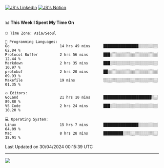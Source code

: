 
[![JS's LinkedIn](https://img.shields.io/badge/LinkedIn-blue?style=for-the-badge&logo=linkedin)](https://www.linkedin.com/in/jaeseung-lee-5a2a32139/) 
[![JS's Notion](https://img.shields.io/badge/Notion-black?style=for-the-badge&logo=notion)](https://bit.ly/ljswiki1) <br><br>
<!-- ![JS's GitHub stats](https://github-readme-stats-lemon-five.vercel.app/api?username=tkxkd0159&hide=contribs,prs,stars,issues&show_icons=true&theme=react&include_all_commits=true)   -->
<!-- ![Top Langs](https://github-readme-stats-lemon-five.vercel.app/api/top-langs/?username=tkxkd0159&layout=compact&hide=jupyter%20notebook,scss,html,css&langs_count=10)  -->


<!--START_SECTION:waka-->
📊 **This Week I Spent My Time On** 

```text
🕑︎ Time Zone: Asia/Seoul

💬 Programming Languages: 
Go                       14 hrs 49 mins      ████████████████░░░░░░░░░   62.84 % 
Protocol Buffer          2 hrs 56 mins       ███░░░░░░░░░░░░░░░░░░░░░░   12.44 % 
Markdown                 2 hrs 35 mins       ███░░░░░░░░░░░░░░░░░░░░░░   10.97 % 
protobuf                 2 hrs 20 mins       ██░░░░░░░░░░░░░░░░░░░░░░░   09.93 % 
Makefile                 19 mins             ░░░░░░░░░░░░░░░░░░░░░░░░░   01.35 % 

🔥 Editors: 
GoLand                   21 hrs 10 mins      ██████████████████████░░░   89.80 % 
VS Code                  2 hrs 24 mins       ███░░░░░░░░░░░░░░░░░░░░░░   10.20 % 

💻 Operating System: 
Linux                    15 hrs 7 mins       ████████████████░░░░░░░░░   64.09 % 
Mac                      8 hrs 28 mins       █████████░░░░░░░░░░░░░░░░   35.91 % 
```


 Last Updated on 30/04/2024 00:15:39 UTC
<!--END_SECTION:waka-->

---
<a href="https://github.com/tkxkd0159/books">
  <img align="center" src="https://github-readme-stats-lemon-five.vercel.app/api/pin/?username=tkxkd0159&repo=books&theme=react" />
</a>

<!---
- 🔭 I’m currently working on ...
- 🌱 I’m currently learning blockchain and distributed network
- 👯 I’m looking to collaborate on ...
- 🤔 I’m looking for help with ...
- 💬 Ask me about ...
- 📫 How to reach me: ...
- 😄 Pronouns: ...
- ⚡ Fun fact: ...
-->
